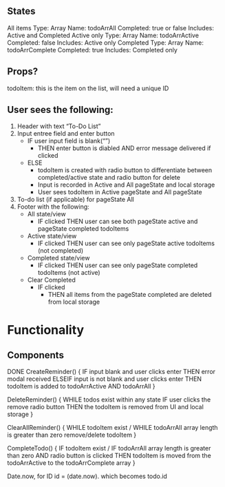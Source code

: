 ## States

All items
    Type: Array
    Name: todoArrAll
    Completed: true or false
    Includes: Active and Completed
Active only
    Type: Array
    Name: todoArrActive
    Completed: false
    Includes: Active only
Completed
    Type: Array
    Name: todoArrComplete
    Completed: true
    Includes: Completed only

## Props?

todoItem: this is the item on the list, will need a unique ID

## User sees the following:
1. Header with text “To-Do List”
2. Input entree field and enter button
    - IF user input field is blank(“”)
        - THEN enter button is diabled AND error message delivered if clicked
    - ELSE    
        - todoItem is created with radio button to differentiate between completed/active state and radio button for delete
        - Input is recorded in Active and All pageState and local storage
        - User sees todoItem in Active pageState and All pageState
3. To-do list (if applicable) for pageState All
4. Footer with the following:
    - All state/view
        - IF clicked THEN user can see both pageState active and pageState completed todoItems
    - Active state/view
        - IF clicked THEN user can see only pageState active todoItems (not completed)
    - Completed state/view
        - IF clicked THEN user can see only pageState completed todoItems (not active)
    - Clear Completed
        - IF clicked 
            - THEN all items from the pageState completed are deleted from local storage

# Functionality

## Components
DONE
CreateReminder() {
    IF input blank and user clicks enter
    THEN error modal received
    ELSEIF input is not blank and user clicks enter
    THEN todoItem is added to todoArrActive AND todoArrAll
}

DeleteReminder() {
    WHILE todos exist within any state
    IF user clicks the remove radio button
    THEN the todoItem is removed from UI and local storage 
}

ClearAllReminder() {
    WHILE todoItem exist / WHILE todoArrAll array length is greater than zero
    remove/delete todoItem
}

CompleteTodo() {
    IF todoItem exist / IF todoArrAll array length is greater than zero
    AND radio button is clicked
    THEN todoItem is moved from the todoArrActive to the todoArrComplete array
}

Date.now, for ID id = (date.now). which becomes todo.id